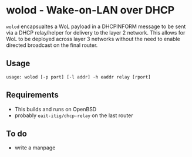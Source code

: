 # wolod - Wake-on-LAN over DHCP

`wolod` encapsualtes a WoL payload in a DHCPINFORM message to be
sent via a DHCP relay/helper for delivery to the layer 2 network.
This allows for WoL to be deployed across layer 3 networks without
the need to enable directed broadcast on the final router.

## Usage

```
usage: wolod [-p port] [-l addr] -h eaddr relay [rport]
```

## Requirements

- This builds and runs on OpenBSD
- probably `eait-itig/dhcp-relay` on the last router

## To do

- write a manpage
